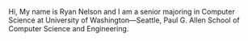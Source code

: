 Hi, My name is Ryan Nelson and I am a senior majoring in Computer Science at University of Washington—Seattle, Paul G. Allen School of Computer Science and Engineering.
